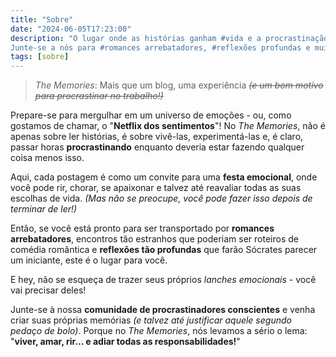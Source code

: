 ```yaml
---
title: "Sobre"
date: "2024-06-05T17:23:00"
description: "O lugar onde as histórias ganham #vida e a procrastinação é permitida! 💻📖 
Junte-se a nós para #romances arrebatadores, #reflexões profundas e muitos risos. Venha para a festa emocional!"
tags: [sobre]
---
```


> _The Memories_: Mais que um blog, uma experiência _~~(e um bom motivo para procrastinar no trabalho!)~~_

Prepare-se para mergulhar em um universo de emoções - ou, como gostamos de chamar, o "**Netflix dos sentimentos**"! No *The Memories*, não é apenas sobre ler histórias, é sobre vivê-las, experimentá-las e, é claro, passar horas **procrastinando** enquanto deveria estar fazendo qualquer coisa menos isso.

Aqui, cada postagem é como um convite para uma **festa emocional**, onde você pode rir, chorar, se apaixonar e talvez até reavaliar todas as suas escolhas de vida. *(Mas não se preocupe, você pode fazer isso depois de terminar de ler!)*

Então, se você está pronto para ser transportado por **romances arrebatadores**, encontros tão estranhos que poderiam ser roteiros de comédia romântica e **reflexões tão profundas** que farão Sócrates parecer um iniciante, este é o lugar para você.

E hey, não se esqueça de trazer seus próprios *lanches emocionais* - você vai precisar deles!

Junte-se à nossa **comunidade de procrastinadores conscientes** e venha criar suas próprias memórias *(e talvez até justificar aquele segundo pedaço de bolo)*. Porque no *The Memories*, nós levamos a sério o lema: "**viver, amar, rir... e adiar todas as responsabilidades!**"

